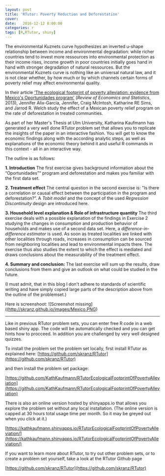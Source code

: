 ```yaml
---
layout: post
title: 'RTutor: Poverty Reduction and Deforestation'
cover: 
date:   2016-12-12 8:00:00
categories: r
tags: [R,RTutor, shiny]
---
```



The environmental Kuznets curve hypothesizes an inverted u-shape relationship between income and environmental degradation: while richer countries tend to invest more ressources into environmental protection as their income rises, income growth in poor countries initially goes hand in hand with stronger degradation of natural ressources. But the environmental Kuznets curve is nothing like an universal natural law, and it is not clear whether, by how much or by which channels certain forms of poverty relief may affect environmental quality. 

In their article ['The ecological footprint of poverty alleviation: evidence from Mexico's Oportunidades program'](http://www.mitpressjournals.org/doi/abs/10.1162/REST_a_00349?journalCode=rest#.WErSnLIrL3g) (*Review of Economics and Statistics*, 2013), Jennifer Alix-Garcia, Jennifer, Craig McIntosh, Katharine RE Sims, and Jarrod R. Welch study the effect of a Mexican poverty relief program on the rate of deforestation in treated communities.

As part of her Master's Thesis at Ulm University, Katharina Kaufmann has generated a very well done RTutor problem set  that allows you to replicate the insights of the paper in an interactive fashion. You will get to know the economic findings along with the according analytic steps, as well as explanations of the economic theory behind it and useful R commands in this context - all in an interactive way.

The outline is as follows:

**1. Introduction**
The first exercise gives background information about the “Oportunidades”“ program and deforestation and makes you familiar with the first data set.

**2. Treatment effect**
The central question in the second exercise is: "Is there a correlation or causal effect between the participation in the program and deforestation?”. A *Tobit model* and the concept of the used *Regression Discontinuity* design are introduced here.

**3. Household level explanation & Role of infrastructure quantity**
The third exercise deals with a possible explanation of the findings in Exercise 2 studying the changes in consumption and production behavior of households and makes use of a second data set. Here, a *difference-in-difference estimator* is used.
As soon as treated localities are linked with other localities through roads, increases in consumption can be sourced from neighboring localities and lead to environmental impacts there. The exercise thus also studies the extent to which the effect is mediated and draws conclusions about the measurability of the treatment effect.

**4. Summary and conclusion:**
The last exercise will sum up the results, draw conclusions from them and give an outlook on what could be studied in the future.

(I must admit, that in this blog I don't adhere to standards of scientific writing and have simply copied large parts of the description above from the outline of the problemset.)

Here is screenshoot:
![Screenshot missing]((http://skranz.github.io/images/Mexico.PNG)
<hr>

Like in previous RTutor problem sets, you can enter free R code in a web based shiny app. The code will be automatically checked and you can get hints how to procceed. In addition you are challenged by very well designed quizzes.

To install the problem set the problem set locally, first install RTutor as explained here:
[https://github.com/skranz/RTutor](https://github.com/skranz/RTutor)

and then install the problem set package:

[https://github.com/KathKaufmann/RTutorEcologicalFootprintOfPovertyAlleviation](https://github.com/KathKaufmann/RTutorEcologicalFootprintOfPovertyAlleviation)

There is also an online version hosted by shinyapps.io that allows you explore the problem set without any local installation. (The online version is capped at 30 hours total usage time per month. So it may be greyed out when you click at it.)

[https://kathkaufmann.shinyapps.io/RTutorEcologicalFootprintOfPovertyAlleviation/](https://kathkaufmann.shinyapps.io/RTutorEcologicalFootprintOfPovertyAlleviation/)

If you want to learn more about RTutor, to try out other problem sets, or to create a problem set yourself, take a look at the RTutor Github page

[https://github.com/skranz/RTutor](https://github.com/skranz/RTutor)

